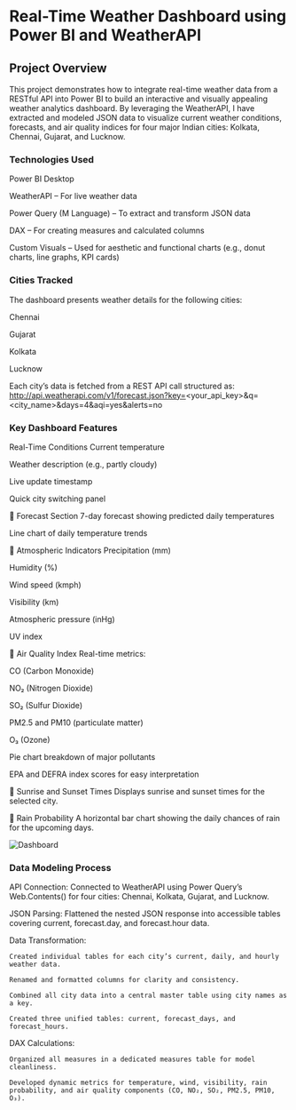 # Real-Time Weather Dashboard using Power BI and WeatherAPI

## Project Overview

This project demonstrates how to integrate real-time weather data from a RESTful API into Power BI to build an interactive and visually appealing weather analytics dashboard. By leveraging the WeatherAPI, I have extracted and modeled JSON data to visualize current weather conditions, forecasts, and air quality indices for four major Indian cities: Kolkata, Chennai, Gujarat, and Lucknow.

### Technologies Used
Power BI Desktop

WeatherAPI – For live weather data

Power Query (M Language) – To extract and transform JSON data

DAX – For creating measures and calculated columns

Custom Visuals – Used for aesthetic and functional charts (e.g., donut charts, line graphs, KPI cards)

### Cities Tracked

The dashboard presents weather details for the following cities:

Chennai

Gujarat

Kolkata

Lucknow

Each city’s data is fetched from a REST API call structured as:
http://api.weatherapi.com/v1/forecast.json?key=<your_api_key>&q=<city_name>&days=4&aqi=yes&alerts=no
 
### Key Dashboard Features

Real-Time Conditions
Current temperature

Weather description (e.g., partly cloudy)

Live update timestamp

Quick city switching panel

🔹 Forecast Section
7-day forecast showing predicted daily temperatures

Line chart of daily temperature trends

🔹 Atmospheric Indicators
Precipitation (mm)

Humidity (%)

Wind speed (kmph)

Visibility (km)

Atmospheric pressure (inHg)

UV index

🔹 Air Quality Index
Real-time metrics:

CO (Carbon Monoxide)

NO₂ (Nitrogen Dioxide)

SO₂ (Sulfur Dioxide)

PM2.5 and PM10 (particulate matter)

O₃ (Ozone)

Pie chart breakdown of major pollutants

EPA and DEFRA index scores for easy interpretation

🔹 Sunrise and Sunset Times
Displays sunrise and sunset times for the selected city.

🔹 Rain Probability
A horizontal bar chart showing the daily chances of rain for the upcoming days.

![Dashboard](<Screenshot 2025-06-29 215723-1.png>)

### Data Modeling Process
API Connection:
Connected to WeatherAPI using Power Query’s Web.Contents() for four cities: Chennai, Kolkata, Gujarat, and Lucknow.

JSON Parsing:
    Flattened the nested JSON response into accessible tables covering current, forecast.day, and forecast.hour data.

Data Transformation:

    Created individual tables for each city’s current, daily, and hourly weather data.

    Renamed and formatted columns for clarity and consistency.

    Combined all city data into a central master table using city names as a key.

    Created three unified tables: current, forecast_days, and forecast_hours.

DAX Calculations:

    Organized all measures in a dedicated measures table for model cleanliness.

    Developed dynamic metrics for temperature, wind, visibility, rain probability, and air quality components (CO, NO₂, SO₂, PM2.5, PM10, O₃).